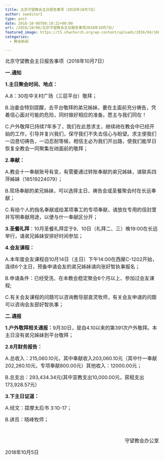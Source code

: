 ```yaml
---
title: 北京守望教会主日报告事项（2018年10月7日）
author: sweditor3
type: post
date: 2018-10-06T08:19:22+00:00
url: /2018/10/06/北京守望教会主日报告事项2018年10月7日/
featured_image: https://t5.shwchurch.org/wp-content/uploads/2016/04/160410-400x288.jpg
categories:
  - 教会新闻

---
```

<span style="font-size: 12pt;">北京守望教会主日报告事项（2018年10月7日）</span>

<!--more-->

**<span style="font-size: 12pt;">一.通知</span>**

**<span style="font-size: 12pt;">1.主日聚会时间、地点：</span>**

<span style="font-size: 12pt;">A.8：30在中关村广场（三层平台）敬拜；</span>

<span style="font-size: 12pt;">B.治委会特别提醒，去平台敬拜的弟兄姊妹，要在主面前充分祷告，凭着信心面对可能的危险，同时做好相应的准备。愿主与我们同在！</span>

<span style="font-size: 12pt;">C.户外敬拜已持续7年多了，我们在此恳求主，继续祂在教会中已经开始的工作，引导并复兴我们，保守我们不失去信心与盼望。求主使我们一边恳切祷告，一边忍耐等候，相信主必为我们开出路，使我们能早日恢复全教会一同聚集在祂面前的敬拜；</span>

**<span style="font-size: 12pt;">2.奉献：</span>**

<span style="font-size: 12pt;">A.教会十一奉献账号有变，有需要通过转账奉献的弟兄姊妹，请联系四萍姊妹（18519224079）；</span>

<span style="font-size: 12pt;">B.现场奉献的弟兄姊妹，可以选择主日、祷告会或圣餐聚会时在长远奉献；</span>

<span style="font-size: 12pt;">C.有给个人的指名奉献或给某项事工的专项奉献，请放在专用的信封里并写明奉献用途，以便与什一奉献区分开；</span>

<span style="font-size: 12pt;"><strong>3.圣餐礼拜</strong>：10月圣餐礼拜定于9、10日（礼拜二、三）晚19:00在长远举行，请弟兄姊妹安排好时间参加；</span>

**<span style="font-size: 12pt;">4.会友课程：</span>**

<span style="font-size: 12pt;">A.本年度会友课程自10月14日（主日）下午14:00在西屋C-1202开始，连续6个主日，预备申请会友的弟兄姊妹请向张好智执事报名；</span>

<span style="font-size: 12pt;">B.申请条件：已经受洗、在本教会稳定聚会6个月以上、参加过会友课程;</span>

<span style="font-size: 12pt;">C.有关会友课程的问题可以咨询教导部袁灵牧师，有关会友申请的问题可以咨询会友部好智执事；</span>

**<span style="font-size: 12pt;">二.通报</span>**

<span style="font-size: 12pt;"><strong>1.户外敬拜相关通报：</strong>9月30日，是自4.10以来的第391次户外敬拜。本主日没有弟兄姊妹到平台敬拜；</span>

**<span style="font-size: 12pt;">2.8月财务报告：</span>**

<span style="font-size: 12pt;">A.总收入：215,060.10元，其中奉献收入203,060.10元（其中什一奉献202,260.10元，专项奉献800.00元）其他收入：12000.00元；</span>

<span style="font-size: 12pt;">B.总支出：293,434.34元(其中宣教支出10,000.00元，房租支出173,928.57元）</span>

**<span style="font-size: 12pt;">3.下主日证道：</span>**

<span style="font-size: 12pt;">A.经文：提摩太后书 3:10-17；</span>

<span style="font-size: 12pt;">B.讲员：晓峰牧师；</span>

&nbsp;

<p style="text-align: right;">
  <span style="font-size: 12pt;">守望教会办公室</span>
</p>

<span style="font-size: 12pt;">2018年10月5日</span>